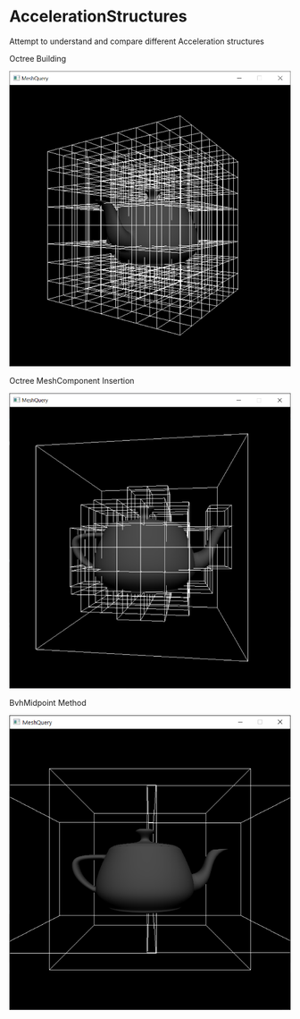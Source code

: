 # AccelerationStructures
Attempt to understand and compare different Acceleration structures 

Octree Building 

![Alt text](https://github.com/PixelClear/AccelerationStructures/blob/master/octree.png)


Octree MeshComponent Insertion

![Alt text](https://github.com/PixelClear/AccelerationStructures/blob/master/OctreeInsert.png)


BvhMidpoint Method

![Alt text](https://github.com/PixelClear/AccelerationStructures/blob/master/BvhMidpoint.png)
